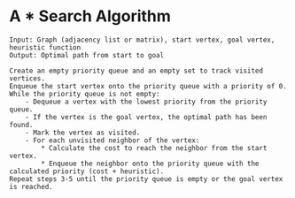 # **A * Search Algorithm**

    Input: Graph (adjacency list or matrix), start vertex, goal vertex, heuristic function
    Output: Optimal path from start to goal

    Create an empty priority queue and an empty set to track visited vertices.
    Enqueue the start vertex onto the priority queue with a priority of 0.
    While the priority queue is not empty:
        - Dequeue a vertex with the lowest priority from the priority queue.
        - If the vertex is the goal vertex, the optimal path has been found.
        - Mark the vertex as visited.
        - For each unvisited neighbor of the vertex:
            * Calculate the cost to reach the neighbor from the start vertex.
            * Enqueue the neighbor onto the priority queue with the calculated priority (cost + heuristic).
    Repeat steps 3-5 until the priority queue is empty or the goal vertex is reached.